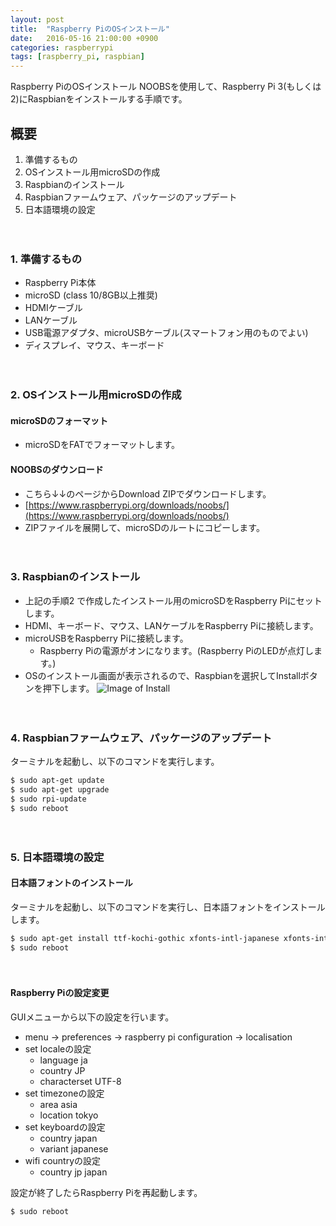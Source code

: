 ```yaml
---
layout: post
title:  "Raspberry PiのOSインストール"
date:   2016-05-16 21:00:00 +0900
categories: raspberrypi
tags: [raspberry_pi, raspbian]
---
```

Raspberry PiのOSインストール
NOOBSを使用して、Raspberry Pi 3(もしくは2)にRaspbianをインストールする手順です。

## 概要
1. 準備するもの
2. OSインストール用microSDの作成
3. Raspbianのインストール
4. Raspbianファームウェア、パッケージのアップデート
5. 日本語環境の設定

　

### 1. 準備するもの
* Raspberry Pi本体
* microSD (class 10/8GB以上推奨)
* HDMIケーブル
* LANケーブル
* USB電源アダプタ、microUSBケーブル(スマートフォン用のものでよい)
* ディスプレイ、マウス、キーボード

　

### 2. OSインストール用microSDの作成

#### microSDのフォーマット

* microSDをFATでフォーマットします。

#### NOOBSのダウンロード

* こちら↓↓のページからDownload ZIPでダウンロードします。
* [https://www.raspberrypi.org/downloads/noobs/](https://www.raspberrypi.org/downloads/noobs/)
* ZIPファイルを展開して、microSDのルートにコピーします。

　

### 3. Raspbianのインストール
* 上記の手順2 で作成したインストール用のmicroSDをRaspberry Piにセットします。
* HDMI、キーボード、マウス、LANケーブルをRaspberry Piに接続します。
* microUSBをRaspberry Piに接続します。
  * Raspberry Piの電源がオンになります。(Raspberry PiのLEDが点灯します。)
* OSのインストール画面が表示されるので、Raspbianを選択してInstallボタンを押下します。
![Image of Install]({{site.baseurl}}/images/install.png)

　

### 4. Raspbianファームウェア、パッケージのアップデート
ターミナルを起動し、以下のコマンドを実行します。

```bash
$ sudo apt-get update
$ sudo apt-get upgrade
$ sudo rpi-update
$ sudo reboot
```

　

### 5. 日本語環境の設定

#### 日本語フォントのインストール

ターミナルを起動し、以下のコマンドを実行し、日本語フォントをインストールします。

```bash
$ sudo apt-get install ttf-kochi-gothic xfonts-intl-japanese xfonts-intl-japanese-big xfonts-kaname
$ sudo reboot
```

　

#### Raspberry Piの設定変更

GUIメニューから以下の設定を行います。

* menu → preferences → raspberry pi configuration → localisation
* set localeの設定
  * language ja
  * country JP
  * characterset UTF-8
* set timezoneの設定
  * area asia
  * location tokyo
* set keyboardの設定
  * country japan
  * variant japanese
* wifi countryの設定
  * country jp japan

設定が終了したらRaspberry Piを再起動します。

```bash
$ sudo reboot
```

